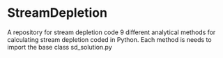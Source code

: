 # StreamDepletion
A repository for stream depletion code
9 different analytical methods for calculating stream depletion coded in Python.
Each method is needs to import the base class sd_solution.py
